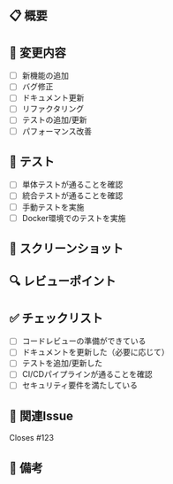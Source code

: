 ## 📋 概要
<!-- このPRで何を変更したかを簡潔に説明してください -->

## 🔄 変更内容
<!-- 具体的な変更内容をリストアップしてください -->
- [ ] 新機能の追加
- [ ] バグ修正
- [ ] ドキュメント更新
- [ ] リファクタリング
- [ ] テストの追加/更新
- [ ] パフォーマンス改善

## 🧪 テスト
<!-- テスト方法や確認事項を記載してください -->
- [ ] 単体テストが通ることを確認
- [ ] 統合テストが通ることを確認
- [ ] 手動テストを実施
- [ ] Docker環境でのテストを実施

## 📸 スクリーンショット
<!-- UIの変更がある場合はスクリーンショットを添付してください -->

## 🔍 レビューポイント
<!-- レビュアーに特に注目してほしい点があれば記載してください -->

## ✅ チェックリスト
- [ ] コードレビューの準備ができている
- [ ] ドキュメントを更新した（必要に応じて）
- [ ] テストを追加/更新した
- [ ] CI/CDパイプラインが通ることを確認
- [ ] セキュリティ要件を満たしている

## 🔗 関連Issue
<!-- 関連するIssueがあれば記載してください -->
Closes #123

## 📝 備考
<!-- その他の情報があれば記載してください -->

